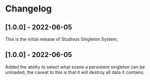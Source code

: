 # Changelog

## [1.0.0] - 2022-06-05

This is the initial release of Studious Singleton System,

## [1.0.0] - 2022-06-05

Added the ability to select what scene a persistent singleton can be unloaded, the caveat to this is that it will destroy all data it contains.
